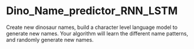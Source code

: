 # Dino_Name_predictor_RNN_LSTM
Create new dinosaur names, build a character level language model to generate new names. Your algorithm will learn the different name patterns, and randomly generate new names.
